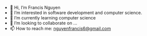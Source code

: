 - 👋 Hi, I’m Francis Nguyen
- 👀 I’m interested in software development and computer science.
- 🌱 I’m currently learning computer science
- 💞️ I’m looking to collaborate on ...
- 📫 How to reach me: nguyenfrancis6@gmail.com 

<!---
nguyenfrancis6/nguyenfrancis6 is a ✨ special ✨ repository because its `README.md` (this file) appears on your GitHub profile.
You can click the Preview link to take a look at your changes.
--->
